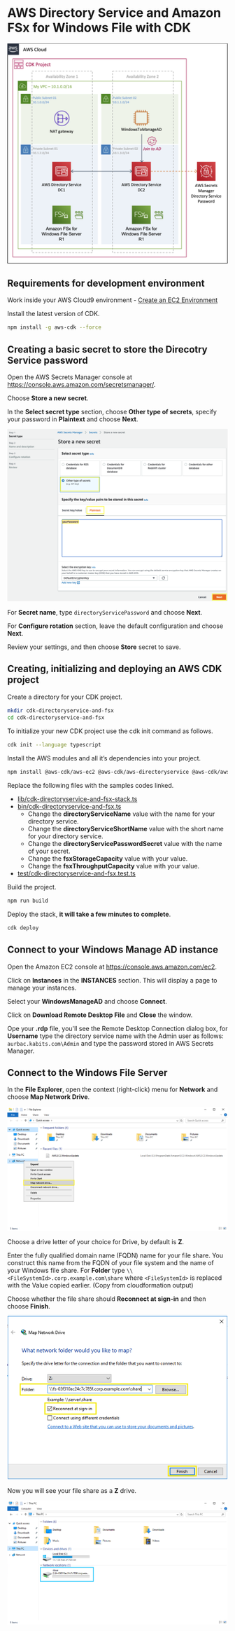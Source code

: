 # AWS Directory Service and Amazon FSx for Windows File with CDK

![AWS Directory Service and Amazon FSx for Windows File with CDK](images/diagram.png)

## Requirements for development environment

Work inside your AWS Cloud9 environment - [Create an EC2 Environment](https://docs.aws.amazon.com/cloud9/latest/user-guide/create-environment-main.html#create-environment-console)

Install the latest version of CDK.

``` bash
npm install -g aws-cdk --force
```

## Creating a basic secret to store the Direcotry Service password

Open the AWS Secrets Manager console at https://console.aws.amazon.com/secretsmanager/.

Choose **Store a new secret**.

In the **Select secret type** section, choose **Other type of secrets**, specify your password in **Plaintext** and choose **Next**.

![Secret](images/secret.png)

For **Secret name**, type `directoryServicePassword` and choose **Next**.

For **Configure rotation** section, leave the default configuration and choose **Next**.

Review your settings, and then choose **Store** secret to save.

## Creating, initializing and deploying an AWS CDK project

Create a directory for your CDK project.

``` bash
mkdir cdk-directoryservice-and-fsx
cd cdk-directoryservice-and-fsx
```

To initialize your new CDK project use the cdk init command as follows.

``` bash
cdk init --language typescript
```

Install the AWS modules and all it’s dependencies into your project.

``` bash
npm install @aws-cdk/aws-ec2 @aws-cdk/aws-directoryservice @aws-cdk/aws-ssm @aws-cdk/aws-iam @aws-cdk/aws-fsx
```

Replace the following files with the samples codes linked.

- [lib/cdk-directoryservice-and-fsx-stack.ts](lib/cdk-directoryservice-and-fsx-stack.ts)
- [bin/cdk-directoryservice-and-fsx.ts](bin/cdk-directoryservice-and-fsx.ts)
  - Change the **directoryServiceName** value with the name for your directory service.
  - Change the **directoryServiceShortName** value with the short name for your directory service.
  - Change the **directoryServicePasswordSecret** value with the name of your secret.
  - Change the **fsxStorageCapacity** value with your value.
  - Change the **fsxThroughputCapacity** value with your value.
- [test/cdk-directoryservice-and-fsx.test.ts](test/cdk-directoryservice-and-fsx.test.ts)

Build the project.

``` bash
npm run build
```

Deploy the stack, **it will take a few minutes to complete**.

``` bash
cdk deploy
```

## Connect to your Windows Manage AD instance

Open the Amazon EC2 console at https://console.aws.amazon.com/ec2.

Click on **Instances** in the **INSTANCES** section. This will display a page to manage your instances.

Select your **WindowsManageAD** and choose **Connect**.

Click on **Download Remote Desktop File** and **Close** the window.

Ope your **.rdp** file, you'll see the Remote Desktop Connection dialog box, for **Username** type the directory service name with the Admin user as follows: `aurbac.kabits.com\Admin` and type the password stored in AWS Secrets Manager.

## Connect to the Windows File Server

In the **File Explorer**, open the context (right-click) menu for **Network** and choose **Map Network Drive**.

![File Explorer](images/ec2-file-explorer.png)

Choose a drive letter of your choice for Drive, by default is **Z**.

Enter the fully qualified domain name (FQDN) name for your file share. You construct this name from the FQDN of your file system and the name of your Windows file share. For **Folder** type `\\<FileSystemId>.corp.example.com\share` where `<FileSystemId>` is replaced with the Value copied earlier. (Copy from cloudformation output)

Choose whether the file share should **Reconnect at sign-in** and then choose **Finish**.

![Drive](images/ec2-drive.png)

Now you will see your file share as a **Z** drive.

![Z Drive](images/ec2-z-drive.png)